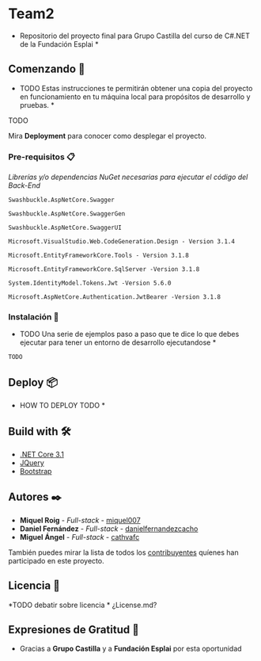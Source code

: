 # Team2 

* Repositorio del proyecto final para Grupo Castilla del curso de C#.NET de la Fundación Esplai *

## Comenzando 🚀

* TODO Estas instrucciones te permitirán obtener una copia del proyecto en funcionamiento en tu máquina local para propósitos de desarrollo y pruebas. *

TODO

Mira **Deployment** para conocer como desplegar el proyecto.


### Pre-requisitos 📋

*Librerías y/o dependencias NuGet necesarias para ejecutar el código del Back-End*

```
Swashbuckle.AspNetCore.Swagger 

Swashbuckle.AspNetCore.SwaggerGen

Swashbuckle.AspNetCore.SwaggerUI

Microsoft.VisualStudio.Web.CodeGeneration.Design - Version 3.1.4

Microsoft.EntityFrameworkCore.Tools - Version 3.1.8

Microsoft.EntityFrameworkCore.SqlServer -Version 3.1.8

System.IdentityModel.Tokens.Jwt -Version 5.6.0

Microsoft.AspNetCore.Authentication.JwtBearer -Version 3.1.8
```

### Instalación 🔧

* TODO Una serie de ejemplos paso a paso que te dice lo que debes ejecutar para tener un entorno de desarrollo ejecutandose *

```
TODO
```

## Deploy 📦

* HOW TO DEPLOY TODO *

## Build with 🛠️

* [.NET Core 3.1](https://docs.microsoft.com/es-es/dotnet/core/whats-new/dotnet-core-3-1)
* [JQuery](https://jquery.com/)
* [Bootstrap](https://getbootstrap.com/)

## Autores ✒️

* **Miquel Roig** - *Full-stack* - [miquel007](https://github.com/miquel007)
* **Daniel Fernández** - *Full-stack* - [danielfernandezcacho](https://github.com/danielfernandezcacho)
* **Miguel Ángel** - *Full-stack* - [cathvafc](https://github.com/cathvafc)

También puedes mirar la lista de todos los [contribuyentes](https://github.com/your/project/contributors) quíenes han participado en este proyecto. 

## Licencia 📄

*TODO debatir sobre licencia * ¿License.md?

## Expresiones de Gratitud 🎁

* Gracias a **Grupo Castilla** y a **Fundación Esplai** por esta oportunidad
